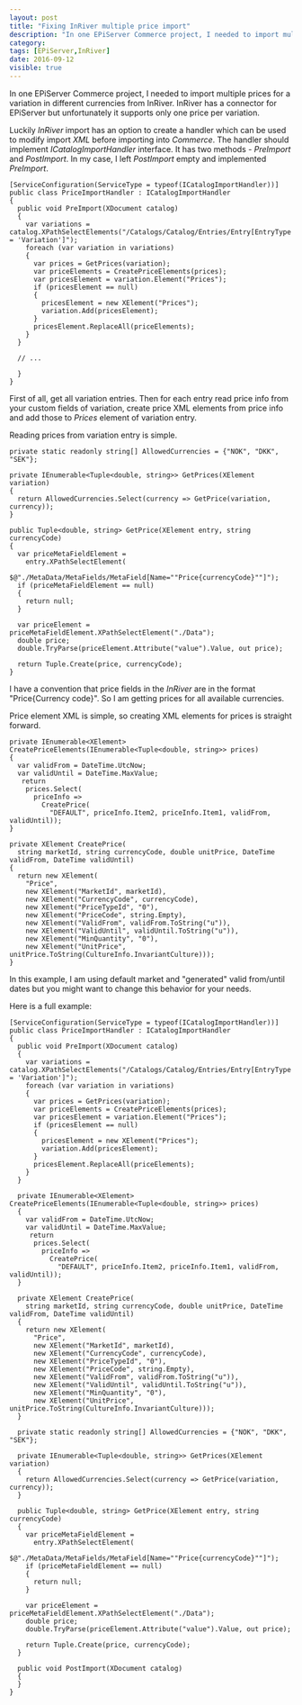 ```yaml
---
layout: post
title: "Fixing InRiver multiple price import"
description: "In one EPiServer Commerce project, I needed to import multiple prices for a variation in different currencies from InRiver. InRiver has a connector for EPiServer but unfortunately it supports only one price per variation."
category:
tags: [EPiServer,InRiver]
date: 2016-09-12
visible: true
---
```

<p class="lead">
In one EPiServer Commerce project, I needed to import multiple prices for a variation in different currencies from InRiver. InRiver has a connector for EPiServer but unfortunately it supports only one price per variation.
</p>

Luckily _InRiver_ import has an option to create a handler which can be used to modify import _XML_ before importing into _Commerce_. The handler should implement _ICatalogImportHandler_ interface. It has two methods - _PreImport_ and _PostImport_. In my case, I left _PostImport_ empty and implemented _PreImport_.

```
[ServiceConfiguration(ServiceType = typeof(ICatalogImportHandler))]
public class PriceImportHandler : ICatalogImportHandler
{
  public void PreImport(XDocument catalog)
  {
    var variations = catalog.XPathSelectElements("/Catalogs/Catalog/Entries/Entry[EntryType = 'Variation']");
    foreach (var variation in variations)
    {
      var prices = GetPrices(variation);
      var priceElements = CreatePriceElements(prices);
      var pricesElement = variation.Element("Prices");
      if (pricesElement == null)
      {
        pricesElement = new XElement("Prices");
        variation.Add(pricesElement);
      }
      pricesElement.ReplaceAll(priceElements);
    }
  }

  // ...

  }
}
```

First of all, get all variation entries. Then for each entry read price info from your custom fields of variation, create price XML elements from price info and add those to _Prices_ element of variation entry.

Reading prices from variation entry is simple.

```
private static readonly string[] AllowedCurrencies = {"NOK", "DKK", "SEK"};

private IEnumerable<Tuple<double, string>> GetPrices(XElement variation)
{
  return AllowedCurrencies.Select(currency => GetPrice(variation, currency));
}

public Tuple<double, string> GetPrice(XElement entry, string currencyCode)
{
  var priceMetaFieldElement =
    entry.XPathSelectElement(
      $@"./MetaData/MetaFields/MetaField[Name=""Price{currencyCode}""]");
  if (priceMetaFieldElement == null)
  {
    return null;
  }

  var priceElement = priceMetaFieldElement.XPathSelectElement("./Data");
  double price;
  double.TryParse(priceElement.Attribute("value").Value, out price);

  return Tuple.Create(price, currencyCode);
}
```

I have a convention that price fields in the _InRiver_ are in the format "Price{Currency code}". So I am getting prices for all available currencies.

Price element XML is simple, so creating XML elements for prices is straight forward.

```
private IEnumerable<XElement> CreatePriceElements(IEnumerable<Tuple<double, string>> prices)
{
  var validFrom = DateTime.UtcNow;
  var validUntil = DateTime.MaxValue;
   return
    prices.Select(
      priceInfo =>
        CreatePrice(
          "DEFAULT", priceInfo.Item2, priceInfo.Item1, validFrom, validUntil));
}

private XElement CreatePrice(
  string marketId, string currencyCode, double unitPrice, DateTime validFrom, DateTime validUntil)
{
  return new XElement(
    "Price",
    new XElement("MarketId", marketId),
    new XElement("CurrencyCode", currencyCode),
    new XElement("PriceTypeId", "0"),
    new XElement("PriceCode", string.Empty),
    new XElement("ValidFrom", validFrom.ToString("u")),
    new XElement("ValidUntil", validUntil.ToString("u")),
    new XElement("MinQuantity", "0"),
    new XElement("UnitPrice", unitPrice.ToString(CultureInfo.InvariantCulture)));
}
```

In this example, I am using default market and "generated" valid from/until dates but you might want to change this behavior for your needs.

Here is a full example:

```
[ServiceConfiguration(ServiceType = typeof(ICatalogImportHandler))]
public class PriceImportHandler : ICatalogImportHandler
{
  public void PreImport(XDocument catalog)
  {
    var variations = catalog.XPathSelectElements("/Catalogs/Catalog/Entries/Entry[EntryType = 'Variation']");
    foreach (var variation in variations)
    {
      var prices = GetPrices(variation);
      var priceElements = CreatePriceElements(prices);
      var pricesElement = variation.Element("Prices");
      if (pricesElement == null)
      {
        pricesElement = new XElement("Prices");
        variation.Add(pricesElement);
      }
      pricesElement.ReplaceAll(priceElements);
    }
  }

  private IEnumerable<XElement> CreatePriceElements(IEnumerable<Tuple<double, string>> prices)
  {
    var validFrom = DateTime.UtcNow;
    var validUntil = DateTime.MaxValue;
     return
      prices.Select(
        priceInfo =>
          CreatePrice(
            "DEFAULT", priceInfo.Item2, priceInfo.Item1, validFrom, validUntil));
  }

  private XElement CreatePrice(
    string marketId, string currencyCode, double unitPrice, DateTime validFrom, DateTime validUntil)
  {
    return new XElement(
      "Price",
      new XElement("MarketId", marketId),
      new XElement("CurrencyCode", currencyCode),
      new XElement("PriceTypeId", "0"),
      new XElement("PriceCode", string.Empty),
      new XElement("ValidFrom", validFrom.ToString("u")),
      new XElement("ValidUntil", validUntil.ToString("u")),
      new XElement("MinQuantity", "0"),
      new XElement("UnitPrice", unitPrice.ToString(CultureInfo.InvariantCulture)));
  }

  private static readonly string[] AllowedCurrencies = {"NOK", "DKK", "SEK"};

  private IEnumerable<Tuple<double, string>> GetPrices(XElement variation)
  {
    return AllowedCurrencies.Select(currency => GetPrice(variation, currency));
  }

  public Tuple<double, string> GetPrice(XElement entry, string currencyCode)
  {
    var priceMetaFieldElement =
      entry.XPathSelectElement(
        $@"./MetaData/MetaFields/MetaField[Name=""Price{currencyCode}""]");
    if (priceMetaFieldElement == null)
    {
      return null;
    }

    var priceElement = priceMetaFieldElement.XPathSelectElement("./Data");
    double price;
    double.TryParse(priceElement.Attribute("value").Value, out price);

    return Tuple.Create(price, currencyCode);
  }

  public void PostImport(XDocument catalog)
  {
  }
}
```
